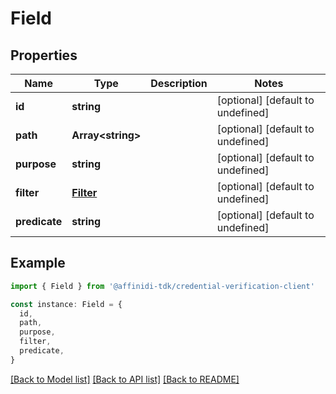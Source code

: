 # Field

## Properties

| Name          | Type                    | Description | Notes                             |
| ------------- | ----------------------- | ----------- | --------------------------------- |
| **id**        | **string**              |             | [optional] [default to undefined] |
| **path**      | **Array&lt;string&gt;** |             | [optional] [default to undefined] |
| **purpose**   | **string**              |             | [optional] [default to undefined] |
| **filter**    | [**Filter**](Filter.md) |             | [optional] [default to undefined] |
| **predicate** | **string**              |             | [optional] [default to undefined] |

## Example

```typescript
import { Field } from '@affinidi-tdk/credential-verification-client'

const instance: Field = {
  id,
  path,
  purpose,
  filter,
  predicate,
}
```

[[Back to Model list]](../README.md#documentation-for-models) [[Back to API list]](../README.md#documentation-for-api-endpoints) [[Back to README]](../README.md)
